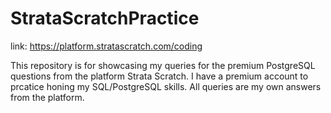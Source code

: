 # StrataScratchPractice

link: https://platform.stratascratch.com/coding

This repository is for showcasing my queries for the premium PostgreSQL questions from the platform Strata Scratch. I have a premium account to prcatice honing my SQL/PostgreSQL skills. All queries are my own answers from the platform. 

